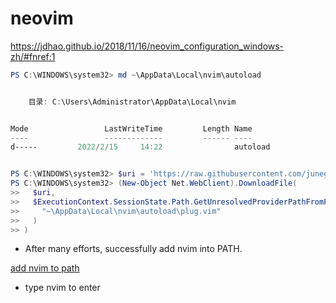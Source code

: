 # neovim

<https://jdhao.github.io/2018/11/16/neovim_configuration_windows-zh/#fnref:1>

```powershell
PS C:\WINDOWS\system32> md ~\AppData\Local\nvim\autoload


    目录: C:\Users\Administrator\AppData\Local\nvim


Mode                 LastWriteTime         Length Name
----                 -------------         ------ ----
d-----         2022/2/15     14:22                autoload


PS C:\WINDOWS\system32> $uri = 'https://raw.githubusercontent.com/junegunn/vim-plug/master/plug.vim'
PS C:\WINDOWS\system32> (New-Object Net.WebClient).DownloadFile(
>>   $uri,
>>   $ExecutionContext.SessionState.Path.GetUnresolvedProviderPathFromPSPath(
>>     "~\AppData\Local\nvim\autoload\plug.vim"
>>   )
>> )
```

- After many efforts, successfully add nvim into PATH.

[add nvim to path](https://raw.githubusercontent.com/youhuangla/images/main/202202152253614.png)

- type nvim to enter
